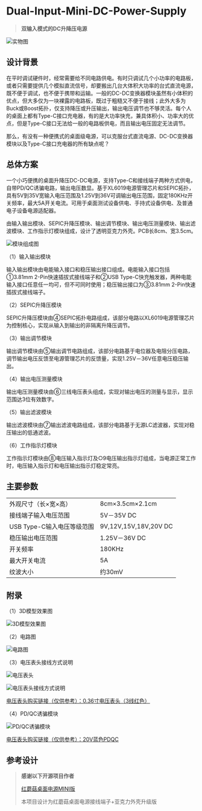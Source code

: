 # Dual-Input-Mini-DC-Power-Supply

> **双输入模式的DC升降压电源**

![实物图](4.Images/实物图.png)

## 设计背景

在平时调试硬件时，经常需要给不同电路供电。有时只调试几个小功率的电路板，或者只需要提供几个模拟直流信号，却要搬出几台大体积大功率的台式直流电源，既不便于调试，也不便于携带和运输。一般的DC-DC变换器模块虽然有小体积的优点，但大多仅为一块裸露的电路板，既过于粗糙又不便于接线；此外大多为Buck或Boost拓扑，仅支持降压或升压输出，输出电压调节也不够灵活。每个人的桌面上都有Type-C接口充电器，有的是大功率快充，兼具体积小、功率大的优点，但是Type-C接口无法给一般的电路板供电，而且输出电压固定无法调节。

那么，有没有一种便携式的桌面级电源，可以克服台式直流电源、DC-DC变换器模块以及Type-C接口充电器的所有缺点呢？

## 总体方案

一个小巧便携的桌面升降压DC-DC电源，支持Type-C和接线端子两种方式供电，自带PD/QC诱骗电路，输出电压数显。基于XL6019电源管理芯片和SEPIC拓扑，具有5V到35V宽输入电压范围及1.25V到36V可调输出电压范围，固定180KHz开关频率，最大5A开关电流。可用于桌面测试设备供电、手持式设备供电、及普通电子设备电源适配器。

由输入输出模块、SEPIC升降压模块、输出调节模块、输出电压测量模块、输出滤波模块、工作指示灯模块组成，设计了透明亚克力外壳。PCB长8cm、宽3.5cm。

![模块组成图](4.Images/模块组成图.png)

（1）输入输出模块

输入输出模块由电能输入接口和稳压输出接口组成。电能输入接口包括①3.81mm 2-Pin快速插拔式接线端子和②USB Type-C快充触发器，两种电能输入接口任意任一均可，但不可同时使用；稳压输出接口为③3.81mm 2-Pin快速插拔式接线端子。

（2）SEPIC升降压模块

SEPIC升降压模块由④SEPIC拓扑电路组成，该部分电路以XL6019电源管理芯片为控制核心，实现从输入到输出的非隔离升降压调节。

（3）输出调节模块

输出调节模块由⑤输出调节电路组成，该部分电路基于电位器及电阻分压电路，调节输出电压反馈至电源管理芯片的反馈量，实现1.25V－36V任意电压稳压输出。

（4）输出电压测量模块

输出电压测量模块由⑥三线电压表头组成，实现对输出电压的测量与显示，显示范围达3位有效数字。

（5）输出滤波模块

输出滤波模块由⑦输出滤波电路组成，该部分电路基于无源LC滤波器，实现对稳压输出的低通滤波。

（6）工作指示灯模块

工作指示灯模块由⑧电压输入指示灯及○9电压输出指示灯组成，当电源正常工作时，电压输入指示灯和电压输出指示灯稳定常亮。


## 主要参数

<table>
<tr>
    <td>外观尺寸（长×宽×高）</td>
    <td>8cm×3.5cm×2.1cm</td>
</tr>
<tr>
    <td>接线端子输入电压范围</td>
    <td>5V－35V DC</td>
</tr>
<tr>
    <td>USB Type-C输入电压等级范围</td>
    <td>9V,12V,15V,18V,20V DC</td>
</tr>
<tr>
    <td>稳压输出电压范围</td>
    <td>1.25V－36V DC</td>
</tr>
<tr>
    <td>开关频率</td>
    <td>180KHz</td>
</tr>
<tr>
    <td>最大开关电流</td>
    <td>5A</td>
</tr>
<tr>
    <td>纹波大小</td>
    <td>约30mV</td>
</tr>
</table>

## 附录

（1）3D模型效果图

![3D模型效果图](4.Images/3D模型.png)

（2）电路图

![电路图](4.Images/电路图.png)

（3）电压表头接线方式说明

![电压表头](4.Images/电压表头.png)

![电压表头接线方式说明](4.Images/电压表头接线方式说明.png)

[电压表头购买链接（仅供参考）：0.36寸电压表头（3线红色）](https://detail.tmall.com/item.htm?id=41255039320)

（4）PD/QC诱骗模块

![PD/QC诱骗模块](4.Images/PD-QC诱骗模块.png)

[电压表头购买链接（仅供参考）：20V蓝色PDQC](https://item.taobao.com/item.htm?id=656302466357)

## 参考设计

> **感谢以下开源项目作者**
>
> [红蘑菇桌面电源MINI版](https://oshwhub.com/xiangyang0926/xl6019-sepic_copy_copy)
> 
> 本项目设计为红蘑菇桌面电源接线端子+亚克力外壳升级版
